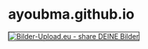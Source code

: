 # ayoubma.github.io
<a href="http://www.bilder-upload.eu/show.php?file=87b9ad-1470412997.jpg" target="_blank"><img src="http://www.bilder-upload.eu/thumb/87b9ad-1470412997.jpg" border="1" alt="Bilder-Upload.eu - share DEINE Bilder" /></a>
